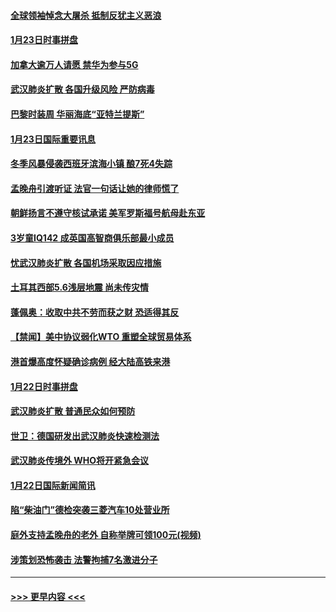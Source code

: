 #### [全球领袖悼念大屠杀 抵制反犹主义恶浪](../pages/prog202/a102759678.md?t=01241001) 
#### [1月23日时事拼盘](../pages/prog202/a102759599.md?t=01241001) 
#### [加拿大逾万人请愿 禁华为参与5G](../pages/prog202/a102759553.md?t=01241001) 
#### [武汉肺炎扩散 各国升级风险 严防病毒](../pages/prog202/a102759400.md?t=01241001) 
#### [巴黎时装周 华丽海底“亚特兰提斯”](../pages/prog202/a102759217.md?t=01241001) 
#### [1月23日国际重要讯息](../pages/prog202/a102759199.md?t=01241001) 
#### [冬季风暴侵袭西班牙滨海小镇 酿7死4失踪](../pages/prog202/a102759119.md?t=01241001) 
#### [孟晚舟引渡听证 法官一句话让她的律师慌了](../pages/prog202/a102759060.md?t=01241001) 
#### [朝鲜扬言不遵守核试承诺 美军罗斯福号航母赴东亚](../pages/prog202/a102759001.md?t=01241001) 
#### [3岁童IQ142 成英国高智商俱乐部最小成员](../pages/prog202/a102758990.md?t=01241001) 
#### [忧武汉肺炎扩散 各国机场采取因应措施](../pages/prog202/a102758911.md?t=01241001) 
#### [土耳其西部5.6浅层地震 尚未传灾情](../pages/prog202/a102758903.md?t=01241001) 
#### [蓬佩奥：收取中共不劳而获之财 恐适得其反](../pages/prog202/a102758889.md?t=01241001) 
#### [【禁闻】美中协议弱化WTO 重塑全球贸易体系](../pages/prog202/a102758790.md?t=01241001) 
#### [港首爆高度怀疑确诊病例 经大陆高铁来港](../pages/prog202/a102758613.md?t=01241001) 
#### [1月22日时事拼盘](../pages/prog202/a102758615.md?t=01241001) 
#### [武汉肺炎扩散 普通民众如何预防](../pages/prog202/a102758504.md?t=01241001) 
#### [世卫：德国研发出武汉肺炎快速检测法](../pages/prog202/a102758495.md?t=01241001) 
#### [武汉肺炎传境外 WHO将开紧急会议](../pages/prog202/a102758437.md?t=01241001) 
#### [1月22日国际新闻简讯](../pages/prog202/a102758231.md?t=01241001) 
#### [陷“柴油门”德检突袭三菱汽车10处营业所](../pages/prog202/a102758165.md?t=01241001) 
#### [庭外支持孟晚舟的老外 自称举牌可领100元(视频)](../pages/prog202/a102758092.md?t=01241001) 
#### [涉策划恐怖袭击 法警拘捕7名激进分子](../pages/prog202/a102758069.md?t=01241001) 

----
#### [ >>> 更早内容 <<< ](../indexes/prog202-earlier.md)
